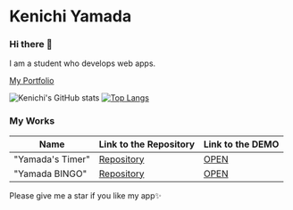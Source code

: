 # Kenichi Yamada
### Hi there 👋
I am a student who develops web apps. 

[My Portfolio](https://r-40021.github.io/)

![Kenichi's GitHub stats](https://github-readme-stats.vercel.app/api?username=r-40021&show_icons=true) 
[![Top Langs](https://github-readme-stats.vercel.app/api/top-langs/?username=r-40021)](https://github.com/anuraghazra/github-readme-stats)
### My Works
| Name | Link to the Repository | Link to the DEMO |
| ---- | ---- | ---- |
| "Yamada's Timer" | [Repository](https://github.com/r-40021/countdown-timer) | [OPEN](https://r-40021.github.io/countdown-timer/) |
| "Yamada BINGO" | [Repository](https://github.com/r-40021/bingo) | [OPEN](https://r-40021.github.io/bingo/) |

Please give me a star if you like my app✨
